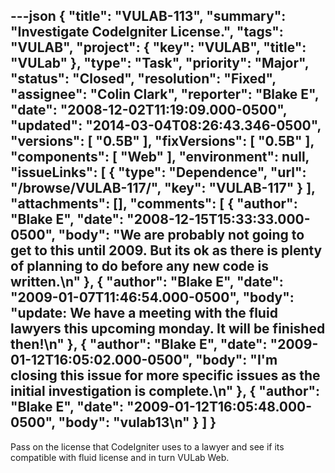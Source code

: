 ---json
{
  "title": "VULAB-113",
  "summary": "Investigate CodeIgniter License.",
  "tags": "VULAB",
  "project": {
    "key": "VULAB",
    "title": "VULab"
  },
  "type": "Task",
  "priority": "Major",
  "status": "Closed",
  "resolution": "Fixed",
  "assignee": "Colin Clark",
  "reporter": "Blake E",
  "date": "2008-12-02T11:19:09.000-0500",
  "updated": "2014-03-04T08:26:43.346-0500",
  "versions": [
    "0.5B"
  ],
  "fixVersions": [
    "0.5B"
  ],
  "components": [
    "Web"
  ],
  "environment": null,
  "issueLinks": [
    {
      "type": "Dependence",
      "url": "/browse/VULAB-117/",
      "key": "VULAB-117"
    }
  ],
  "attachments": [],
  "comments": [
    {
      "author": "Blake E",
      "date": "2008-12-15T15:33:33.000-0500",
      "body": "We are probably not going to get to this until 2009. But its ok as there is plenty of planning to do before any new code is written.\n"
    },
    {
      "author": "Blake E",
      "date": "2009-01-07T11:46:54.000-0500",
      "body": "update: We have a meeting with the fluid lawyers this upcoming monday. It will be finished then!\n"
    },
    {
      "author": "Blake E",
      "date": "2009-01-12T16:05:02.000-0500",
      "body": "I'm closing this issue for more specific issues as the initial investigation is complete.\n"
    },
    {
      "author": "Blake E",
      "date": "2009-01-12T16:05:48.000-0500",
      "body": "vulab13\n"
    }
  ]
}
---
Pass on the license that CodeIgniter uses to a lawyer and see if its compatible with fluid license and in turn VULab Web.

        